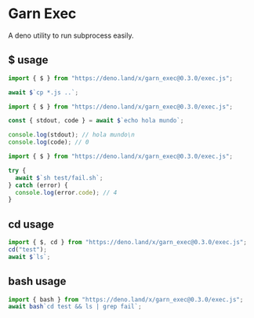 # Garn Exec

A deno utility to run subprocess easily.

## $ usage

```js
import { $ } from "https://deno.land/x/garn_exec@0.3.0/exec.js";

await $`cp *.js ..`;
```

```js
import { $ } from "https://deno.land/x/garn_exec@0.3.0/exec.js";

const { stdout, code } = await $`echo hola mundo`;

console.log(stdout); // hola mundo\n
console.log(code); // 0
```

```js
import { $ } from "https://deno.land/x/garn_exec@0.3.0/exec.js";

try {
  await $`sh test/fail.sh`;
} catch (error) {
  console.log(error.code); // 4
}
```

## cd usage

```js
import { $, cd } from "https://deno.land/x/garn_exec@0.3.0/exec.js";
cd("test");
await $`ls`;
```

## bash usage

```js
import { bash } from "https://deno.land/x/garn_exec@0.3.0/exec.js";
await bash`cd test && ls | grep fail`;
```
